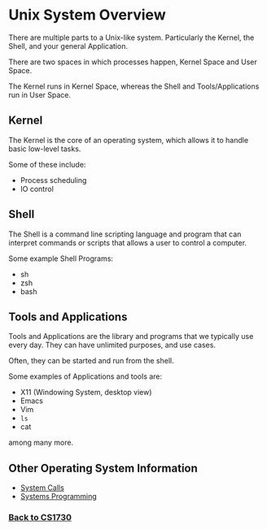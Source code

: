 # Unix System Overview

There are multiple parts to a Unix-like system. Particularly the Kernel, the Shell, and your general Application.

There are two spaces in which processes happen, Kernel Space and User Space.

The Kernel runs in Kernel Space, whereas the Shell and Tools/Applications run in User Space.


## Kernel
  The Kernel is the core of an operating system, which allows it to handle basic low-level tasks.

  Some of these include:
 - Process scheduling
 - IO control

## Shell
The Shell is a command line scripting language and program that can interpret commands or scripts that allows a user to control a computer.

Some example Shell Programs:
 - sh
 - zsh
 - bash

## Tools and Applications
Tools and Applications are the library and programs that we typically use every day. They can have unlimited purposes, and use cases.

Often, they can be started and run from the shell.

Some examples of Applications and tools are:

 - X11 (Windowing System, desktop view)
 - Emacs
 - Vim
 - `ls`
 - cat

among many more.

## Other Operating System Information

 - [System Calls](%WEBPATH%/classes/cs1730/systems/calls/)
 - [Systems Programming](%WEBPATH%/classes/cs1730/systems/programming/)

 ### [Back to CS1730](%WEBPATH%/classes/cs1730/)